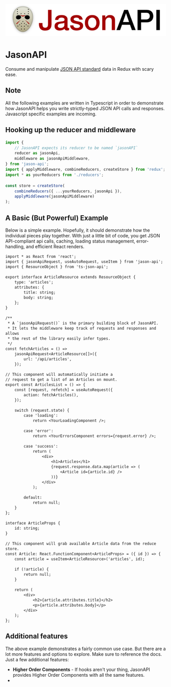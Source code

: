![Logo](./docs/imgs/header.png)

# JasonAPI

Consume and manipulate [JSON API standard](http://jsonapi.org/)
data in Redux with scary ease.

## Note

All the following examples are written in Typescript in order to demonstrate
how JasonAPI helps you write strictly-typed JSON API calls and responses.
Javascript specific examples are incoming.

## Hooking up the reducer and middleware

```ts
import {
    // JasonAPI expects its reducer to be named `jasonAPI`
    reducer as jasonApi,
    middleware as jasonApiMiddleware,
} from 'jason-api';
import { applyMiddleware, combineReducers, createStore } from 'redux';
import * as yourReducers from './reducers';

const store = createStore(
    combineReducers({ ...yourReducers, jasonApi }),
    applyMiddleware(jasonApiMiddleware)
);
```

## A Basic (But Powerful) Example

Below is a simple example. Hopefully, it should demonstrate how the individual
pieces play together. With just a little bit of code, you get JSON API-compliant
api calls, caching, loading status management, error-handling, and efficient
React renders.

```tsx
import * as React from 'react';
import { jasonApiRequest, useAutoRequest, useItem } from 'jason-api';
import { ResourceObject } from 'ts-json-api';

export interface ArticleResource extends ResourceObject {
    type: 'articles';
    attributes: {
        title: string;
        body: string;
    };
}

/**
 * A `jasonApiRequest()` is the primary building block of JasonAPI.
 * It lets the middleware keep track of requests and responses and allows
 * the rest of the library easily infer types.
 */
const fetchArticles = () =>
    jasonApiRequest<ArticleResource[]>({
        url: '/api/articles',
    });

// This component will automatically initiate a
// request to get a list of an Articles on mount.
export const ArticlesList = () => {
    const [request, refetch] = useAutoRequest({
        action: fetchArticles(),
    });

    switch (request.state) {
        case 'loading':
            return <YourLoadingComponent />;

        case 'error':
            return <YourErrorsComponent errors={request.error} />;

        case 'success':
            return (
                <div>
                    <h1>Articles</h1>
                    {request.response.data.map(article => (
                        <Article id={article.id} />
                    ))}
                </div>
            );

        default:
            return null;
    }
};

interface ArticleProps {
    id: string;
}

// This component will grab available Article data from the reduce store.
const Article: React.FunctionComponent<ArticleProps> = ({ id }) => {
    const article = useItem<ArticleResource>('articles', id);

    if (!article) {
        return null;
    }

    return (
        <div>
            <h2>{article.attributes.title}</h2>
            <p>{article.attributes.body}</p>
        </div>
    );
};
```

## Additional features

The above example demonstrates a fairly common use case. But there are
a lot more features and options to explore. Make sure to reference the docs.
Just a few additional features:

- **Higher Order Components** - If hooks aren't your thing, JasonAPI provides
  Higher Order Components with all the same features.
-
